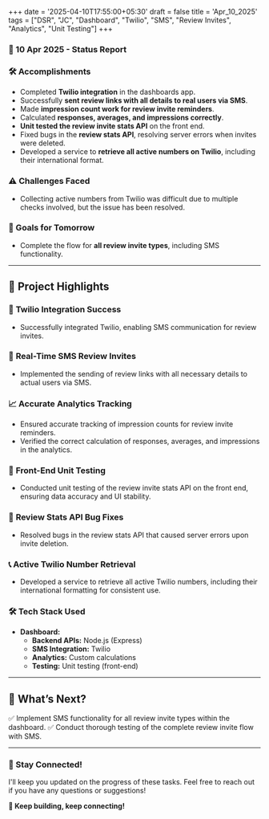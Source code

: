 +++
date = '2025-04-10T17:55:00+05:30'
draft = false
title = 'Apr_10_2025'
tags = ["DSR", "JC", "Dashboard", "Twilio", "SMS", "Review Invites", "Analytics", "Unit Testing"]
+++

### **📆 10 Apr 2025 - Status Report**

### **🛠 Accomplishments**

<!--more-->
- Completed **Twilio integration** in the dashboards app.
- Successfully **sent review links with all details to real users via SMS**.
- Made **impression count work for review invite reminders**.
- Calculated **responses, averages, and impressions correctly**.
- **Unit tested the review invite stats API** on the front end.
- Fixed bugs in the **review stats API**, resolving server errors when invites were deleted.
- Developed a service to **retrieve all active numbers on Twilio**, including their international format.

### **⚠️ Challenges Faced**

- Collecting active numbers from Twilio was difficult due to multiple checks involved, but the issue has been resolved.

### **🎯 Goals for Tomorrow**

- Complete the flow for **all review invite types**, including SMS functionality.

---

## 📖 **Project Highlights**

### 💬 **Twilio Integration Success**

- Successfully integrated Twilio, enabling SMS communication for review invites.

### 🚀 **Real-Time SMS Review Invites**

- Implemented the sending of review links with all necessary details to actual users via SMS.

### 📈 **Accurate Analytics Tracking**

- Ensured accurate tracking of impression counts for review invite reminders.
- Verified the correct calculation of responses, averages, and impressions in the analytics.

### 🧪 **Front-End Unit Testing**

- Conducted unit testing of the review invite stats API on the front end, ensuring data accuracy and UI stability.

### 🐞 **Review Stats API Bug Fixes**

- Resolved bugs in the review stats API that caused server errors upon invite deletion.

### 📞 **Active Twilio Number Retrieval**

- Developed a service to retrieve all active Twilio numbers, including their international formatting for consistent use.

### 🛠️ **Tech Stack Used**

- **Dashboard:**
    - **Backend APIs:** Node.js (Express)
    - **SMS Integration:** Twilio
    - **Analytics:** Custom calculations
    - **Testing:** Unit testing (front-end)

---

## 🚀 **What’s Next?**

✅ Implement SMS functionality for all review invite types within the dashboard.
✅ Conduct thorough testing of the complete review invite flow with SMS.

---

### **💬 Stay Connected!**

I'll keep you updated on the progress of these tasks. Feel free to reach out if you have any questions or suggestions!

**🚀 Keep building, keep connecting!**
